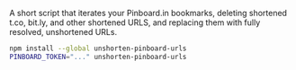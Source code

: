 A short script that iterates your Pinboard.in bookmarks, deleting
shortened t.co, bit.ly, and other shortened URLS, and replacing them
with fully resolved, unshortened URLs.

```bash
npm install --global unshorten-pinboard-urls
PINBOARD_TOKEN="..." unshorten-pinboard-urls
```
